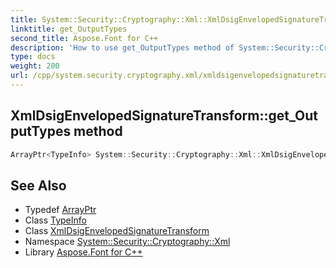 ```yaml
---
title: System::Security::Cryptography::Xml::XmlDsigEnvelopedSignatureTransform::get_OutputTypes method
linktitle: get_OutputTypes
second_title: Aspose.Font for C++
description: 'How to use get_OutputTypes method of System::Security::Cryptography::Xml::XmlDsigEnvelopedSignatureTransform class in C++.'
type: docs
weight: 200
url: /cpp/system.security.cryptography.xml/xmldsigenvelopedsignaturetransform/get_outputtypes/
---
```

## XmlDsigEnvelopedSignatureTransform::get_OutputTypes method




```cpp
ArrayPtr<TypeInfo> System::Security::Cryptography::Xml::XmlDsigEnvelopedSignatureTransform::get_OutputTypes() override
```

## See Also

* Typedef [ArrayPtr](../../../system/arrayptr/)
* Class [TypeInfo](../../../system/typeinfo/)
* Class [XmlDsigEnvelopedSignatureTransform](../)
* Namespace [System::Security::Cryptography::Xml](../../)
* Library [Aspose.Font for C++](../../../)
